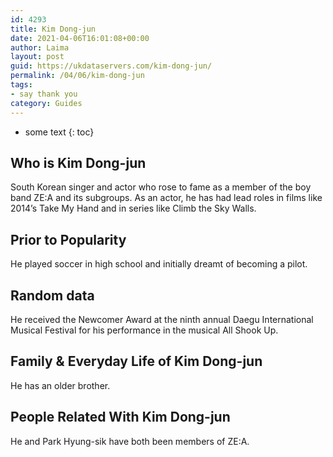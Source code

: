 ```yaml
---
id: 4293
title: Kim Dong-jun
date: 2021-04-06T16:01:08+00:00
author: Laima
layout: post
guid: https://ukdataservers.com/kim-dong-jun/
permalink: /04/06/kim-dong-jun
tags:
- say thank you
category: Guides
---
```


* some text
{: toc}


## Who is Kim Dong-jun
                  
                  
                  
South Korean singer and actor who rose to fame as a member of the boy band ZE:A and its subgroups. As an actor, he has had lead roles in films like 2014&#8217;s Take My Hand and in series like Climb the Sky Walls.
                  
              
            
              
            
                
                
                
## Prior to Popularity
                  
                  
                  
He played soccer in high school and initially dreamt of becoming a pilot.
                  
              
            
              
            
                
                
                
## Random data
                  
                  
                  
He received the Newcomer Award at the ninth annual Daegu International Musical Festival for his performance in the musical All Shook Up.
                  
              
            
              
            
                
                
                
## Family & Everyday Life of Kim Dong-jun
                  
                  
                  
He has an older brother.
                  
              
            
              
            
                
                
                
## People Related With Kim Dong-jun
                  
                  
                  
He and Park Hyung-sik have both been members of ZE:A.
                  
              
            
              
            
                
              
            
              
              
            
            
              
            
          
          
          